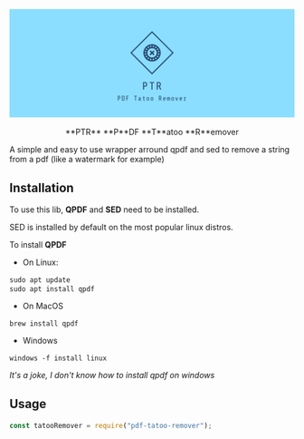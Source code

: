 <a href="https://github.com/lk-geimfari/rmanns/">
    <p align="center">
      <img src="./cover.png">
    </p>
</a>


<p align="center"> **PTR** **P**DF **T**atoo **R**emover </p>
<p> A simple and easy to use wrapper arround qpdf and sed to remove a string from a pdf (like a watermark for example) </p>

## Installation
To use this lib, **QPDF** and **SED** need to be installed.

SED is installed by default on the  most popular linux distros.

To install **QPDF**
- On Linux:
```
sudo apt update
sudo apt install qpdf
```

- On MacOS
```
brew install qpdf
```

- Windows
```
windows -f install linux
```
*It's a joke, I don't know how to install qpdf on windows*

## Usage
```javascript 1.8
const tatooRemover = require("pdf-tatoo-remover");
```
